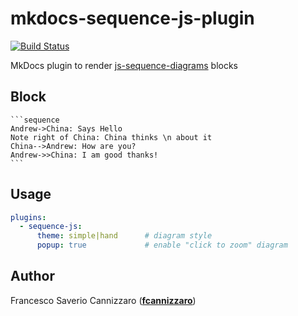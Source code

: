 # mkdocs-sequence-js-plugin
[![Build Status](https://travis-ci.org/fcannizzaro/mkdocs-sequence-js-plugin.svg?branch=master)](https://travis-ci.org/fcannizzaro/mkdocs-sequence-js-plugin)

MkDocs plugin to render [js-sequence-diagrams](https://bramp.github.io/js-sequence-diagrams/) blocks

## Block

~~~
```sequence
Andrew->China: Says Hello
Note right of China: China thinks \n about it
China-->Andrew: How are you?
Andrew->>China: I am good thanks!
```
~~~

## Usage

```yaml
plugins:
  - sequence-js:
      theme: simple|hand      # diagram style
      popup: true             # enable "click to zoom" diagram
```

## Author
Francesco Saverio Cannizzaro ([**fcannizzaro**](https://github.com/fcannizzaro/))
